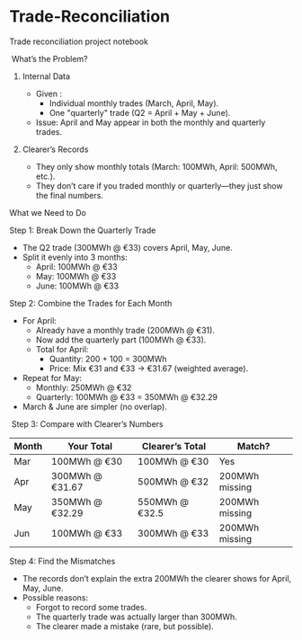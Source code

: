 # Trade-Reconciliation
Trade reconciliation project notebook


 What’s the Problem?
 
1. Internal Data
    * Given :
        * Individual monthly trades (March, April, May).
        * One "quarterly" trade (Q2 = April + May + June).
    * Issue: April and May appear in both the monthly and quarterly trades.
      
2. Clearer’s Records
    * They only show monthly totals (March: 100MWh, April: 500MWh, etc.).
    * They don’t care if you traded monthly or quarterly—they just show the final numbers.
      
What we Need to Do

Step 1: Break Down the Quarterly Trade
* The Q2 trade (300MWh @ €33) covers April, May, June.
* Split it evenly into 3 months:
    * April: 100MWh @ €33
    * May: 100MWh @ €33
    * June: 100MWh @ €33
      
Step 2: Combine the  Trades for Each Month
* For April:
    * Already have a monthly trade (200MWh @ €31).
    * Now add the quarterly part (100MWh @ €33).
    * Total for April:
        * Quantity: 200 + 100 = 300MWh
        * Price: Mix €31 and €33 → €31.67 (weighted average).
* Repeat for May:
    * Monthly: 250MWh @ €32
    * Quarterly: 100MWh @ €33 = 350MWh @ €32.29
* March & June are simpler (no overlap).

  
 Step 3: Compare with Clearer’s Numbers

 
| Month | Your Total         | Clearer’s Total     | Match?               |
|-------|--------------------|---------------------|----------------------|
| Mar   | 100MWh @ €30       | 100MWh @ €30        | Yes                  |
| Apr   | 300MWh @ €31.67    | 500MWh @ €32        |  200MWh missing      |
| May   | 350MWh @ €32.29    | 550MWh @ €32.5      | 200MWh missing       |
| Jun   | 100MWh @ €33       | 300MWh @ €33        | 200MWh missing       |


Step 4: Find the Mismatches
* The  records don’t explain the extra 200MWh the clearer shows for April, May, June.
* Possible reasons:
    * Forgot to record some trades.
    * The quarterly trade was actually larger than 300MWh.
    * The clearer made a mistake (rare, but possible).
